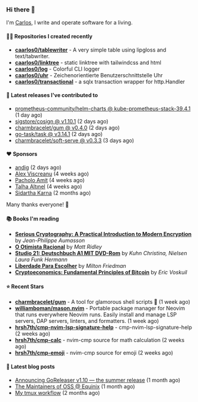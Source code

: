 ### Hi there 👋

I'm [Carlos](https://caarlos0.dev), I write and operate software for a living.

#### 👨‍💻 Repositories I created recently
- **[caarlos0/tablewriter](https://github.com/caarlos0/tablewriter)** - A very simple table using lipgloss and text/tabwriter.
- **[caarlos0/linktree](https://github.com/caarlos0/linktree)** - static linktree with tailwindcss and html
- **[caarlos0/log](https://github.com/caarlos0/log)** - Colorful CLI logger
- **[caarlos0/uhr](https://github.com/caarlos0/uhr)** - Zeichenorientierte Benutzerschnittstelle Uhr
- **[caarlos0/transactional](https://github.com/caarlos0/transactional)** - a sqlx transaction wrapper for http.Handler

#### 🚀 Latest releases I've contributed to


- [prometheus-community/helm-charts @ kube-prometheus-stack-39.4.1](https://github.com/prometheus-community/helm-charts/releases/tag/kube-prometheus-stack-39.4.1) (1 day ago)
- [sigstore/cosign @ v1.10.1](https://github.com/sigstore/cosign/releases/tag/v1.10.1) (2 days ago)
- [charmbracelet/gum @ v0.4.0](https://github.com/charmbracelet/gum/releases/tag/v0.4.0) (2 days ago)
- [go-task/task @ v3.14.1](https://github.com/go-task/task/releases/tag/v3.14.1) (2 days ago)
- [charmbracelet/soft-serve @ v0.3.3](https://github.com/charmbracelet/soft-serve/releases/tag/v0.3.3) (3 days ago)

#### ❤️ Sponsors
- [andig](https://github.com/andig) (2 days ago)
- [Alex Viscreanu](https://github.com/aexvir) (4 weeks ago)
- [Pacholo Amit](https://github.com/pacholoamit) (4 weeks ago)
- [Talha Altınel](https://github.com/MrWormHole) (4 weeks ago)
- [Sidartha Karna](https://github.com/sidarthakarna) (2 months ago)

Many thanks everyone! 🙏

#### 📚 Books I'm reading
- **[Serious Cryptography: A Practical Introduction to Modern Encryption](https://www.goodreads.com/book/show/36265193-serious-cryptography)** by _Jean-Philippe Aumasson_
- **[O Otimista Racional](https://www.goodreads.com/book/show/32706964-o-otimista-racional)** by _Matt Ridley_
- **[Studio 21: Deutschbuch A1 MIT DVD-Rom](https://www.goodreads.com/book/show/25495148-studio-21)** by _Kuhn Christina, Nielsen Laura Funk Hermann_
- **[Liberdade Para Escolher](https://www.goodreads.com/book/show/17238591-liberdade-para-escolher)** by _Milton Friedman_
- **[Cryptoeconomics: Fundamental Principles of Bitcoin](https://www.goodreads.com/book/show/56919322-cryptoeconomics)** by _Eric Voskuil_

#### ⭐ Recent Stars


- **[charmbracelet/gum](https://github.com/charmbracelet/gum)** - A tool for glamorous shell scripts 🎀 (1 week ago)
- **[williamboman/mason.nvim](https://github.com/williamboman/mason.nvim)** - Portable package manager for Neovim that runs everywhere Neovim runs. Easily install and manage LSP servers, DAP servers, linters, and formatters. (1 week ago)
- **[hrsh7th/cmp-nvim-lsp-signature-help](https://github.com/hrsh7th/cmp-nvim-lsp-signature-help)** - cmp-nvim-lsp-signature-help (2 weeks ago)
- **[hrsh7th/cmp-calc](https://github.com/hrsh7th/cmp-calc)** - nvim-cmp source for math calculation (2 weeks ago)
- **[hrsh7th/cmp-emoji](https://github.com/hrsh7th/cmp-emoji)** - nvim-cmp source for emoji (2 weeks ago)

#### 📄 Latest blog posts
- [Announcing GoReleaser v1.10 — the summer release](https://carlosbecker.com/posts/goreleaser-v1.10/) (1 month ago)
- [The Maintainers of OSS @ Equinix](https://carlosbecker.com/posts/equinix-maintainers-oss/) (1 month ago)
- [My tmux workflow](https://carlosbecker.com/posts/tmux-sessionizer/) (2 months ago)
